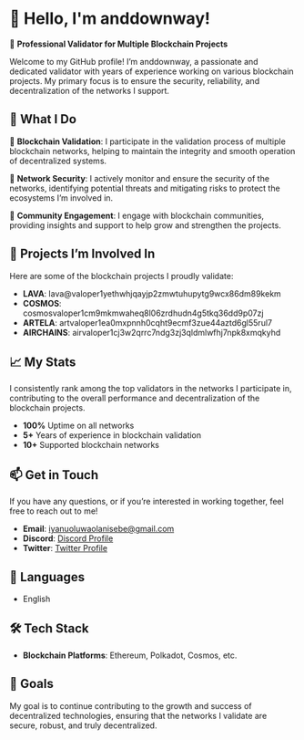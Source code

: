 # 👋 Hello, I'm anddownway!

🚀 **Professional Validator for Multiple Blockchain Projects**

Welcome to my GitHub profile! I’m anddownway, a passionate and dedicated validator with years of experience working on various blockchain projects. My primary focus is to ensure the security, reliability, and decentralization of the networks I support.

## 💼 **What I Do**

🔹 **Blockchain Validation**: I participate in the validation process of multiple blockchain networks, helping to maintain the integrity and smooth operation of decentralized systems.

🔹 **Network Security**: I actively monitor and ensure the security of the networks, identifying potential threats and mitigating risks to protect the ecosystems I’m involved in.

🔹 **Community Engagement**: I engage with blockchain communities, providing insights and support to help grow and strengthen the projects.

## 🌟 **Projects I’m Involved In**

Here are some of the blockchain projects I proudly validate:

- **LAVA**: lava@valoper1yethwhjqayjp2zmwtuhupytg9wcx86dm89kekm
- **COSMOS**: cosmosvaloper1cm9mkmwaheq8l06zrdhudn4g5tkq36dd9p07zj
- **ARTELA**: artvaloper1ea0mxpnnh0cqht9ecmf3zue44aztd6gl55rul7
- **AIRCHAINS**: airvaloper1cj3w2qrrc7ndg3zj3qldmlwfhj7npk8xmqkyhd

## 📈 **My Stats**

I consistently rank among the top validators in the networks I participate in, contributing to the overall performance and decentralization of the blockchain projects.

- **100%** Uptime on all networks
- **5+** Years of experience in blockchain validation
- **10+** Supported blockchain networks

## 📫 **Get in Touch**

If you have any questions, or if you’re interested in working together, feel free to reach out to me!

- **Email**: [iyanuoluwaolanisebe@gmail.com](mailto:iyanuoluwaolanisebe@gmail.com)
- **Discord**: [Discord Profile](https://discord.com/users/846701058972712970)
- **Twitter**: [Twitter Profile](https://x.com/AndDownWay)

## 💬 **Languages**

- English

## 🛠️ **Tech Stack**

- **Blockchain Platforms**: Ethereum, Polkadot, Cosmos, etc.

## 🎯 **Goals**

My goal is to continue contributing to the growth and success of decentralized technologies, ensuring that the networks I validate are secure, robust, and truly decentralized.

